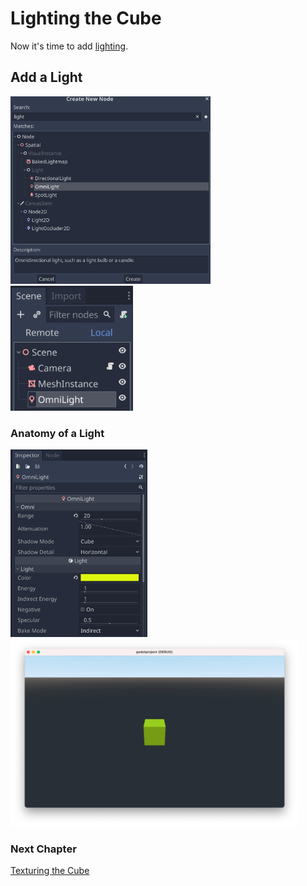 # Lighting the Cube

Now it's time to add [lighting](https://docs.godotengine.org/en/stable/tutorials/3d/lights_and_shadows.html).

## Add a Light

<img src="images/createlight.png" height="300">

<img src="images/lightscene.png" height="200">

### Anatomy of a Light

<img src="images/light.png" height="300">

<img src="images/yellowcube.png" height="300">

### Next Chapter

[Texturing the Cube](../chapter5/README.md)

